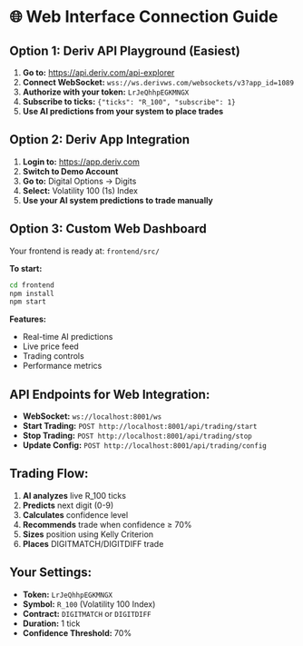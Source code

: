 # 🌐 Web Interface Connection Guide

## **Option 1: Deriv API Playground (Easiest)**

1. **Go to:** https://api.deriv.com/api-explorer
2. **Connect WebSocket:** `wss://ws.derivws.com/websockets/v3?app_id=1089`
3. **Authorize with your token:** `LrJeQhhpEGKMNGX`
4. **Subscribe to ticks:** `{"ticks": "R_100", "subscribe": 1}`
5. **Use AI predictions from your system to place trades**

## **Option 2: Deriv App Integration**

1. **Login to:** https://app.deriv.com
2. **Switch to Demo Account**
3. **Go to:** Digital Options → Digits
4. **Select:** Volatility 100 (1s) Index
5. **Use your AI system predictions to trade manually**

## **Option 3: Custom Web Dashboard**

Your frontend is ready at: `frontend/src/`

**To start:**
```bash
cd frontend
npm install
npm start
```

**Features:**
- Real-time AI predictions
- Live price feed
- Trading controls
- Performance metrics

## **API Endpoints for Web Integration:**

- **WebSocket:** `ws://localhost:8001/ws`
- **Start Trading:** `POST http://localhost:8001/api/trading/start`
- **Stop Trading:** `POST http://localhost:8001/api/trading/stop`
- **Update Config:** `POST http://localhost:8001/api/trading/config`

## **Trading Flow:**

1. **AI analyzes** live R_100 ticks
2. **Predicts** next digit (0-9)
3. **Calculates** confidence level
4. **Recommends** trade when confidence ≥ 70%
5. **Sizes** position using Kelly Criterion
6. **Places** DIGITMATCH/DIGITDIFF trade

## **Your Settings:**
- **Token:** `LrJeQhhpEGKMNGX`
- **Symbol:** `R_100` (Volatility 100 Index)
- **Contract:** `DIGITMATCH` or `DIGITDIFF`
- **Duration:** 1 tick
- **Confidence Threshold:** 70%